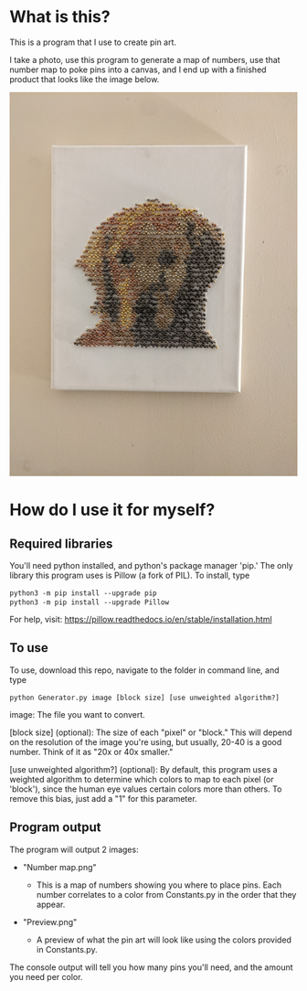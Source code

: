 # What is this?

This is a program that I use to create pin art.

I take a photo, use this program to generate a map of numbers,
use that number map to poke pins into a canvas, and I end up with a finished
product that looks like the image below.

![Image of finished pin art](Final_product_example.jpg)

# How do I use it for myself?

## Required libraries

You'll need python installed, and python's package manager 'pip.'
The only library this program uses is Pillow (a fork of PIL).
To install, type
```
python3 -m pip install --upgrade pip
python3 -m pip install --upgrade Pillow
```
For help, visit: https://pillow.readthedocs.io/en/stable/installation.html

## To use

To use, download this repo, navigate to the folder in command line, and type
```
python Generator.py image [block size] [use unweighted algorithm?]
```

image: The file you want to convert.

\[block size\] (optional): The size of each "pixel" or "block."  This will
depend on the resolution of the image you're using, but usually, 20-40 is a good
number.  Think of it as "20x or 40x smaller."

\[use unweighted algorithm?\] (optional): By default, this program uses a
weighted algorithm to determine which colors to map to each pixel
(or 'block'), since the human eye values certain colors more than others.  To remove this bias,
just add a "1" for this parameter.

## Program output

The program will output 2 images:

- "Number map.png"
  - This is a map of numbers showing you where to place pins.  Each number
  correlates to a color from Constants.py in the order that they appear.


- "Preview.png"
  - A preview of what the pin art will look like using the colors
provided in Constants.py.

The console output will tell you how many pins you'll need, and the
amount you need per color.
